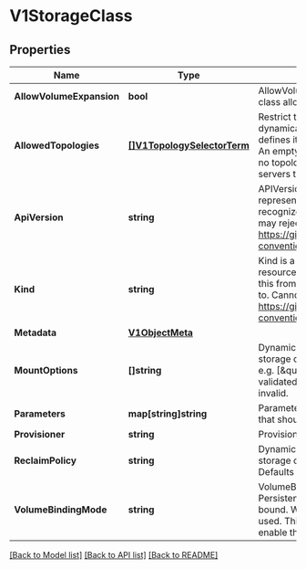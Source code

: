 # V1StorageClass

## Properties
Name | Type | Description | Notes
------------ | ------------- | ------------- | -------------
**AllowVolumeExpansion** | **bool** | AllowVolumeExpansion shows whether the storage class allow volume expand | [optional] 
**AllowedTopologies** | [**[]V1TopologySelectorTerm**](v1.TopologySelectorTerm.md) | Restrict the node topologies where volumes can be dynamically provisioned. Each volume plugin defines its own supported topology specifications. An empty TopologySelectorTerm list means there is no topology restriction. This field is only honored by servers that enable the VolumeScheduling feature. | [optional] 
**ApiVersion** | **string** | APIVersion defines the versioned schema of this representation of an object. Servers should convert recognized schemas to the latest internal value, and may reject unrecognized values. More info: https://git.k8s.io/community/contributors/devel/api-conventions.md#resources | [optional] 
**Kind** | **string** | Kind is a string value representing the REST resource this object represents. Servers may infer this from the endpoint the client submits requests to. Cannot be updated. In CamelCase. More info: https://git.k8s.io/community/contributors/devel/api-conventions.md#types-kinds | [optional] 
**Metadata** | [**V1ObjectMeta**](v1.ObjectMeta.md) |  | [optional] 
**MountOptions** | **[]string** | Dynamically provisioned PersistentVolumes of this storage class are created with these mountOptions, e.g. [\&quot;ro\&quot;, \&quot;soft\&quot;]. Not validated - mount of the PVs will simply fail if one is invalid. | [optional] 
**Parameters** | **map[string]string** | Parameters holds the parameters for the provisioner that should create volumes of this storage class. | [optional] 
**Provisioner** | **string** | Provisioner indicates the type of the provisioner. | 
**ReclaimPolicy** | **string** | Dynamically provisioned PersistentVolumes of this storage class are created with this reclaimPolicy. Defaults to Delete. | [optional] 
**VolumeBindingMode** | **string** | VolumeBindingMode indicates how PersistentVolumeClaims should be provisioned and bound.  When unset, VolumeBindingImmediate is used. This field is only honored by servers that enable the VolumeScheduling feature. | [optional] 

[[Back to Model list]](../README.md#documentation-for-models) [[Back to API list]](../README.md#documentation-for-api-endpoints) [[Back to README]](../README.md)


